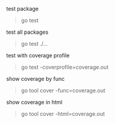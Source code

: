 test package
> go test

test all packages
> go test ./...

test with coverage profile
> go test -coverprofile=coverage.out

show coverage by func
> go tool cover -func=coverage.out

show coverage in html
> go tool cover -html=coverage.out
